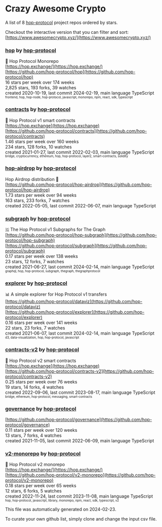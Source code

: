 # Crazy Awesome Crypto
A list of 8 [hop-protocol](https://github.com/hop-protocol) project repos ordered by stars.  

Checkout the interactive version that you can filter and sort: 
[https://www.awesomecrypto.xyz/](https://www.awesomecrypto.xyz/)  


### [hop](https://github.com/hop-protocol/hop) by [hop-protocol](https://github.com/hop-protocol)  
🐰 Hop Protocol Monorepo  
[https://hop.exchange/](https://hop.exchange/)  
[https://github.com/hop-protocol/hop](https://github.com/hop-protocol/hop)  
16 stars per week over 174 weeks  
2,825 stars, 193 forks, 39 watches  
created 2020-10-19, last commit 2024-02-19, main language TypeScript  
<sub><sup>frontend, hop, hop-node, hop-protocol, javascript, monorepo, npm, react, sdk, typescript</sup></sub>


### [contracts](https://github.com/hop-protocol/contracts) by [hop-protocol](https://github.com/hop-protocol)  
🐰 Hop Protocol v1 smart contracts  
[https://hop.exchange](https://hop.exchange)  
[https://github.com/hop-protocol/contracts](https://github.com/hop-protocol/contracts)  
1.46 stars per week over 160 weeks  
234 stars, 128 forks, 10 watches  
created 2021-01-27, last commit 2022-02-03, main language TypeScript  
<sub><sup>bridge, cryptocurrency, ethereum, hop, hop-protocol, layer2, smart-contracts, solidity</sup></sub>


### [hop-airdrop](https://github.com/hop-protocol/hop-airdrop) by [hop-protocol](https://github.com/hop-protocol)  
Hop Airdrop distribution 🐰  
[https://github.com/hop-protocol/hop-airdrop](https://github.com/hop-protocol/hop-airdrop)  
1.73 stars per week over 94 weeks  
163 stars, 233 forks, 7 watches  
created 2022-05-05, last commit 2022-06-07, main language TypeScript  


### [subgraph](https://github.com/hop-protocol/subgraph) by [hop-protocol](https://github.com/hop-protocol)  
🇬 The Hop Protocol v1 Subgraphs for The Graph  
[https://github.com/hop-protocol/hop-subgraph](https://github.com/hop-protocol/hop-subgraph)  
[https://github.com/hop-protocol/subgraph](https://github.com/hop-protocol/subgraph)  
0.17 stars per week over 138 weeks  
23 stars, 12 forks, 7 watches  
created 2021-06-27, last commit 2024-02-14, main language TypeScript  
<sub><sup>graphql, hop, hop-protocol, subgraph, thegraph, thegraphprotocol</sup></sub>


### [explorer](https://github.com/hop-protocol/explorer) by [hop-protocol](https://github.com/hop-protocol)  
📊 A simple explorer for Hop Protocol v1 transfers  
[https://github.com/hop-protocol/dataviz](https://github.com/hop-protocol/dataviz)  
[https://github.com/hop-protocol/explorer](https://github.com/hop-protocol/explorer)  
0.16 stars per week over 141 weeks  
22 stars, 23 forks, 7 watches  
created 2021-06-07, last commit 2024-02-14, main language TypeScript  
<sub><sup>d3, data-visualization, hop, hop-protocol, javascript</sup></sub>


### [contracts-v2](https://github.com/hop-protocol/contracts-v2) by [hop-protocol](https://github.com/hop-protocol)  
🐇 Hop Protocol v2 smart contracts  
[https://hop.exchange](https://hop.exchange)  
[https://github.com/hop-protocol/contracts-v2](https://github.com/hop-protocol/contracts-v2)  
0.25 stars per week over 76 weeks  
19 stars, 14 forks, 4 watches  
created 2022-09-06, last commit 2023-08-17, main language TypeScript  
<sub><sup>bridge, ethereum, hop-protocol, messaging, smart-contracts</sup></sub>


### [governance](https://github.com/hop-protocol/governance) by [hop-protocol](https://github.com/hop-protocol)  
  
[https://github.com/hop-protocol/governance](https://github.com/hop-protocol/governance)  
0.11 stars per week over 120 weeks  
13 stars, 7 forks, 4 watches  
created 2021-11-05, last commit 2022-06-09, main language TypeScript  


### [v2-monorepo](https://github.com/hop-protocol/v2-monorepo) by [hop-protocol](https://github.com/hop-protocol)  
🐇 Hop Protocol v2 monorepo  
[https://hop.exchange/](https://hop.exchange/)  
[https://github.com/hop-protocol/v2-monorepo](https://github.com/hop-protocol/v2-monorepo)  
0.18 stars per week over 65 weeks  
12 stars, 6 forks, 5 watches  
created 2022-11-24, last commit 2023-11-08, main language TypeScript  
<sub><sup>hop, hop-protocol, javascript, library, monorepo, npm, react, sdk, typescript, v2</sup></sub>


This file was automatically generated on 2024-02-23.  

To curate your own github list, simply clone and change the input csv file.  